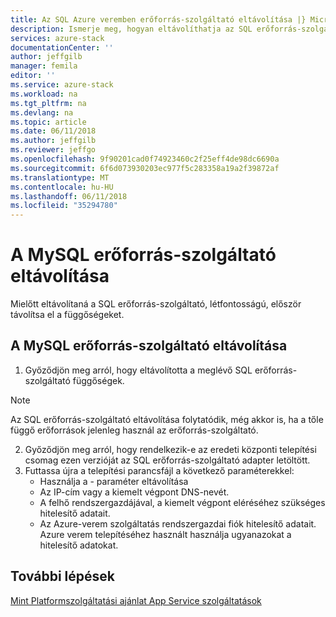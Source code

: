 ```yaml
---
title: Az SQL Azure veremben erőforrás-szolgáltató eltávolítása |} Microsoft Docs
description: Ismerje meg, hogyan eltávolíthatja az SQL erőforrás-szolgáltató az Azure Alkalmazásveremben üzembe.
services: azure-stack
documentationCenter: ''
author: jeffgilb
manager: femila
editor: ''
ms.service: azure-stack
ms.workload: na
ms.tgt_pltfrm: na
ms.devlang: na
ms.topic: article
ms.date: 06/11/2018
ms.author: jeffgilb
ms.reviewer: jeffgo
ms.openlocfilehash: 9f90201cad0f74923460c2f25eff4de98dc6690a
ms.sourcegitcommit: 6f6d073930203ec977f5c283358a19a2f39872af
ms.translationtype: MT
ms.contentlocale: hu-HU
ms.lasthandoff: 06/11/2018
ms.locfileid: "35294780"
---
```

# <a name="removing-the-mysql-resource-provider"></a>A MySQL erőforrás-szolgáltató eltávolítása  
Mielőtt eltávolítaná a SQL erőforrás-szolgáltató, létfontosságú, először távolítsa el a függőségeket.

## <a name="remove-the-mysql-resource-provider"></a>A MySQL erőforrás-szolgáltató eltávolítása 

1. Győződjön meg arról, hogy eltávolította a meglévő SQL erőforrás-szolgáltató függőségek.

  > [!NOTE]
  > Az SQL erőforrás-szolgáltató eltávolítása folytatódik, még akkor is, ha a tőle függő erőforrások jelenleg használ az erőforrás-szolgáltató. 
  
2. Győződjön meg arról, hogy rendelkezik-e az eredeti központi telepítési csomag ezen verzióját az SQL erőforrás-szolgáltató adapter letöltött.
3. Futtassa újra a telepítési parancsfájl a következő paraméterekkel:
    - Használja a - paraméter eltávolítása
    - Az IP-cím vagy a kiemelt végpont DNS-nevét.
    - A felhő rendszergazdájával, a kiemelt végpont eléréséhez szükséges hitelesítő adatait.
    - Az Azure-verem szolgáltatás rendszergazdai fiók hitelesítő adatait. Azure verem telepítéséhez használt használja ugyanazokat a hitelesítő adatokat.

## <a name="next-steps"></a>További lépések
[Mint Platformszolgáltatási ajánlat App Service szolgáltatások](azure-stack-app-service-overview.md)
